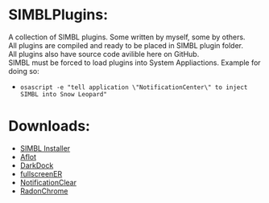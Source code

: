 # SIMBLPlugins:

A collection of SIMBL plugins. Some written by myself, some by others.    
All plugins are compiled and ready to be placed in SIMBL plugin folder.    
All plugins also have source code avilible here on GitHub.    
SIMBL must be forced to load plugins into System Appliactions. Example for doing so:    
- `osascript -e "tell application \"NotificationCenter\" to inject SIMBL into Snow Leopard"`

# Downloads:

- [SIMBL Installer](https://github.com/w0lfschild/SIMBLPlugins/raw/master/_SIMBLInstaller/_SIMBLInstaller.zip)
- [Aflot](https://github.com/w0lfschild/SIMBLPlugins/raw/master/Afloat/Afloat.zip)
- [DarkDock](https://github.com/w0lfschild/SIMBLPlugins/raw/master/DarkDock/DarkDock.zip)
- [fullscreenER](https://github.com/w0lfschild/SIMBLPlugins/raw/master/fullscreenER/_fullscreenER.zip)
- [NotificationClear](https://github.com/w0lfschild/SIMBLPlugins/raw/master/NotificationClear/NotificationClear.zip)
- [RadonChrome](https://github.com/w0lfschild/SIMBLPlugins/raw/master/RadonChrome/RadonChrome.zip)
